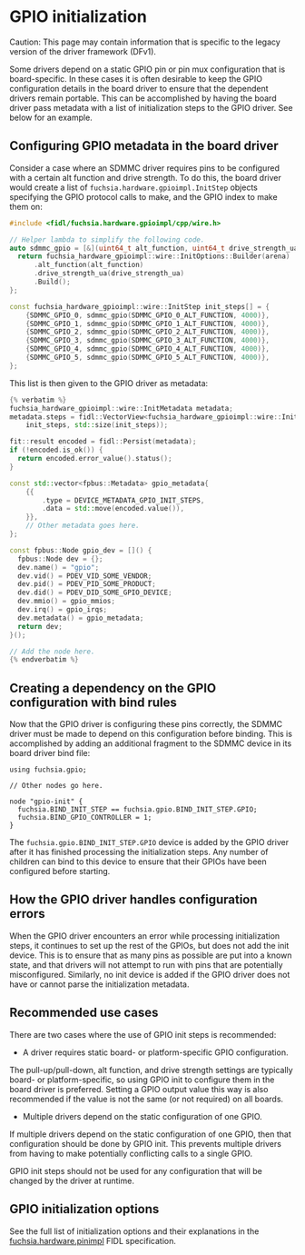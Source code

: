 # GPIO initialization

Caution: This page may contain information that is specific to the legacy
version of the driver framework (DFv1).

Some drivers depend on a static GPIO pin or pin mux configuration that is
board-specific. In these cases it is often desirable to keep the GPIO
configuration details in the board driver to ensure that the dependent drivers
remain portable. This can be accomplished by having the board driver pass
metadata with a list of initialization steps to the GPIO driver. See below for
an example.

## Configuring GPIO metadata in the board driver

Consider a case where an SDMMC driver requires pins to be configured with a
certain alt function and drive strength. To do this, the board driver would
create a list of `fuchsia.hardware.gpioimpl.InitStep` objects specifying the
GPIO protocol calls to make, and the GPIO index to make them on:

```cpp
#include <fidl/fuchsia.hardware.gpioimpl/cpp/wire.h>

// Helper lambda to simplify the following code.
auto sdmmc_gpio = [&](uint64_t alt_function, uint64_t drive_strength_ua) {
  return fuchsia_hardware_gpioimpl::wire::InitOptions::Builder(arena)
      .alt_function(alt_function)
      .drive_strength_ua(drive_strength_ua)
      .Build();
};

const fuchsia_hardware_gpioimpl::wire::InitStep init_steps[] = {
    {SDMMC_GPIO_0, sdmmc_gpio(SDMMC_GPIO_0_ALT_FUNCTION, 4000)},
    {SDMMC_GPIO_1, sdmmc_gpio(SDMMC_GPIO_1_ALT_FUNCTION, 4000)},
    {SDMMC_GPIO_2, sdmmc_gpio(SDMMC_GPIO_2_ALT_FUNCTION, 4000)},
    {SDMMC_GPIO_3, sdmmc_gpio(SDMMC_GPIO_3_ALT_FUNCTION, 4000)},
    {SDMMC_GPIO_4, sdmmc_gpio(SDMMC_GPIO_4_ALT_FUNCTION, 4000)},
    {SDMMC_GPIO_5, sdmmc_gpio(SDMMC_GPIO_5_ALT_FUNCTION, 4000)},
};
```

This list is then given to the GPIO driver as metadata:

```cpp
{% verbatim %}
fuchsia_hardware_gpioimpl::wire::InitMetadata metadata;
metadata.steps = fidl::VectorView<fuchsia_hardware_gpioimpl::wire::InitStep>::FromExternal(
    init_steps, std::size(init_steps));

fit::result encoded = fidl::Persist(metadata);
if (!encoded.is_ok()) {
  return encoded.error_value().status();
}

const std::vector<fpbus::Metadata> gpio_metadata{
    {{
        .type = DEVICE_METADATA_GPIO_INIT_STEPS,
        .data = std::move(encoded.value()),
    }},
    // Other metadata goes here.
};

const fpbus::Node gpio_dev = []() {
  fpbus::Node dev = {};
  dev.name() = "gpio";
  dev.vid() = PDEV_VID_SOME_VENDOR;
  dev.pid() = PDEV_PID_SOME_PRODUCT;
  dev.did() = PDEV_DID_SOME_GPIO_DEVICE;
  dev.mmio() = gpio_mmios;
  dev.irq() = gpio_irqs;
  dev.metadata() = gpio_metadata;
  return dev;
}();

// Add the node here.
{% endverbatim %}
```

## Creating a dependency on the GPIO configuration with bind rules

Now that the GPIO driver is configuring these pins correctly, the SDMMC driver
must be made to depend on this configuration before binding. This is
accomplished by adding an additional fragment to the SDMMC device in its board
driver bind file:

```none
using fuchsia.gpio;

// Other nodes go here.

node "gpio-init" {
  fuchsia.BIND_INIT_STEP == fuchsia.gpio.BIND_INIT_STEP.GPIO;
  fuchsia.BIND_GPIO_CONTROLLER = 1;
}
```

The `fuchsia.gpio.BIND_INIT_STEP.GPIO` device is added by the GPIO driver after
it has finished processing the initialization steps. Any number of children can
bind to this device to ensure that their GPIOs have been configured before
starting.

## How the GPIO driver handles configuration errors

When the GPIO driver encounters an error while processing initialization steps,
it continues to set up the rest of the GPIOs, but does not add the init device.
This is to ensure that as many pins as possible are put into a known state, and
that drivers will not attempt to run with pins that are potentially
misconfigured. Similarly, no init device is added if the GPIO driver does not
have or cannot parse the initialization metadata.

## Recommended use cases

There are two cases where the use of GPIO init steps is recommended:

- A driver requires static board- or platform-specific GPIO configuration.

The pull-up/pull-down, alt function, and drive strength settings are typically
board- or platform-specific, so using GPIO init to configure them in the board
driver is preferred. Setting a GPIO output value this way is also recommended if
the value is not the same (or not required) on all boards.

- Multiple drivers depend on the static configuration of one GPIO.

If multiple drivers depend on the static configuration of one GPIO, then that
configuration should be done by GPIO init. This prevents multiple drivers from
having to make potentially conflicting calls to a single GPIO.

GPIO init steps should not be used for any configuration that will be changed by
the driver at runtime.

## GPIO initialization options

See the full list of initialization options and their explanations in the
[fuchsia.hardware.pinimpl](/sdk/fidl/fuchsia.hardware.pinimpl/metadata.fidl) FIDL
specification.
